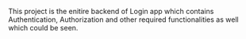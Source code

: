 This project is the enitire backend of Login app which contains Authentication, Authorization and other required functionalities as well which could be seen.
